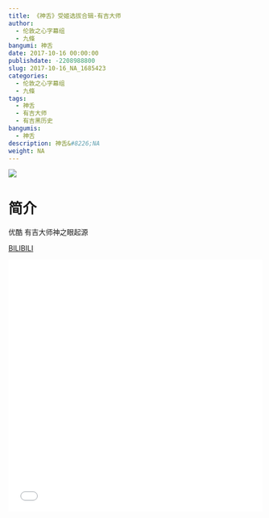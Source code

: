 ```yaml
---
title: 《神舌》受姬选拔合辑-有吉大师
author: 
  - 伦敦之心字幕组
  - 九條
bangumi: 神舌
date: 2017-10-16 00:00:00
publishdate: -2208988800
slug: 2017-10-16_NA_1685423
categories: 
  - 伦敦之心字幕组
  - 九條
tags: 
  - 神舌
  - 有吉大师
  - 有吉黑历史
bangumis: 
  - 神舌
description: 神舌&#8226;NA
weight: NA
---
```


![](https://i.imgur.com/2yzKJgO.jpg)

# 简介  
优酷 有吉大师神之眼起源

  [BILIBILI](https://www.bilibili.com/video/av1685423/)


<div class="vcontainer">  <iframe class='video' src="//www.bilibili.com/html/html5player.html?cid=2569797&aid=1685423" width="100%" height="500" frameborder="0" allowfullscreen="allowfullscreen"></iframe></div>
